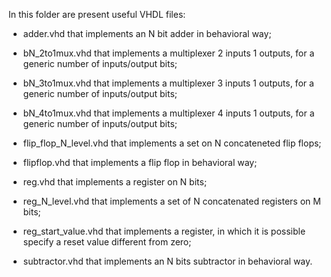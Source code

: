 In this folder are present useful VHDL files:

- adder.vhd that implements an N bit adder in behavioral way;

- bN_2to1mux.vhd that implements a multiplexer 2 inputs 1 outputs, for a generic number of inputs/output bits;

- bN_3to1mux.vhd that implements a multiplexer 3 inputs 1 outputs, for a generic number of inputs/output bits;

- bN_4to1mux.vhd that implements a multiplexer 4 inputs 1 outputs, for a generic number of inputs/output bits;

- flip_flop_N_level.vhd that implements a set on N concateneted flip flops;

- flipflop.vhd that implements a flip flop in behavioral way;

- reg.vhd that implements a register on N bits;

- reg_N_level.vhd that implements a set of N  concatenated registers on M bits;

- reg_start_value.vhd that implements a register, in which it is possible specify a reset value different from zero;

- subtractor.vhd that implements an N bits subtractor in behavioral way.